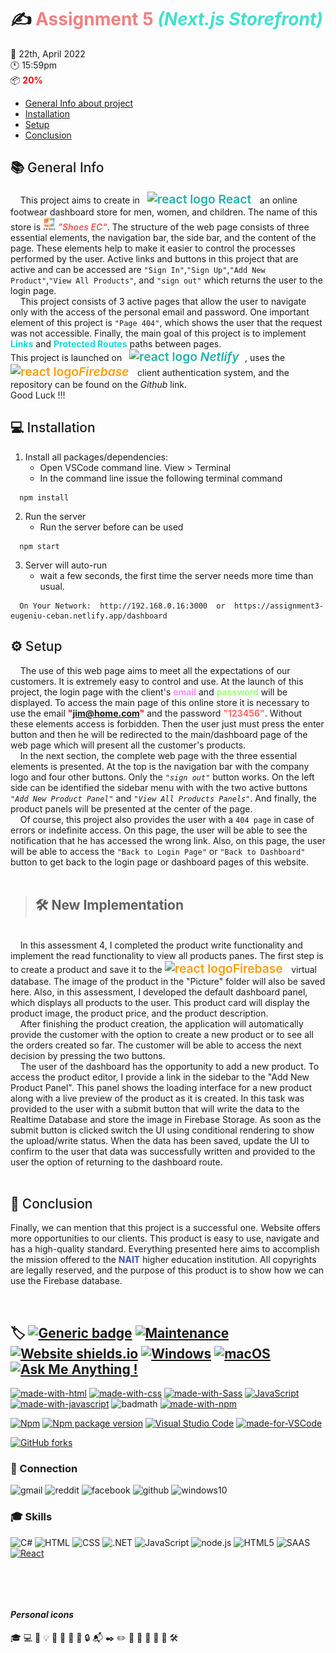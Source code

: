 # :writing_hand: <span style="color: lightcoral;"> **Assignment 5**</span>  <span style="color: turquoise;">*(Next.js Storefront)*</span>
 :calendar: 22th, April 2022 <br/>
 :clock11: 15:59pm <br/>
 :package: <span style="color: red; font-weight:700">20%</span>

  - [General Info about project](#general-info)
  - [Installation](#installation)
  - [Setup](#setup)
  - [Conclusion](#conclusion)


##  :books: <span style="color:FFF3E0; font-weight:500" id="general-info">General Info</span>

&nbsp;&nbsp;&nbsp;&nbsp;This project aims to create in &nbsp; <span style="color: lightseagreen; font-weight:600; font-size: 1.2rem"> <img src="https://media4.giphy.com/media/eNAsjO55tPbgaor7ma/giphy.gif?cid=ecf05e47g3cyt5km83vjjzpek9yemwmsw1uw6d14u4pdtj73&rid=giphy.gif&ct=s" width="19" title="react logo"> React &nbsp;</span> an online footwear dashboard store for men, women, and children. The name of this store is <span style="color:#EF5350; font-weight:600"><img src="./static/../static/logo.png" width="20" title="EC logo"> *"Shoes EC"*</span>. The structure of the web page consists of three essential elements, the navigation bar, the side bar, and the content of the page. These elements help to make it easier to control the processes performed by the user. Active links and buttons in this project that are active and can be accessed are `"Sign In"`,`"Sign Up"`,`"Add New Product"`,`"View All Products"`, and `"sign out"` which returns the user to the login page.<br/>
&nbsp;&nbsp;&nbsp;&nbsp;This project consists of 3 active pages that allow the user to navigate only with the access of the personal email and password.
One important element of this project is `"Page 404"`, which shows the user that the request was not accessible. Finally, the main goal of this project is to implement <span style="color:#14D8D7; font-weight:700">Links</span> and <span style="color:#14D8D7; font-weight:700">Protected Routes</span> paths between pages.<br/>
This project is launched on &nbsp; <span style="color: lightseagreen; font-weight:600; font-size: 1.2rem"> <img src="https://cdn.iconscout.com/icon/free/png-256/netlify-3628945-3030170.png" width="19" title="react logo"> *Netlify* &nbsp;</span>, uses the &nbsp; <span style="color: #FF9C0B; font-weight:600; font-size: 1.2rem"> <img src="https://www.gameartguppy.com/wp-content/uploads/2019/04/mascot_firebase-logo.png" width="27" title="react logo">*Firebase* &nbsp;</span> client authentication system, and the repository can be found on the *Github* link.<br/>
Good Luck !!!

##  :computer: <span style="color:78909C; font-weight:500" id="installation">Installation</span>
1.  Install all packages/dependencies:
    - Open VSCode command line. View > Terminal
    - In the command line issue the following terminal command
```
  npm install
```
2. Run the server
     - Run the server before can be used
  ```
    npm start
  ```
3. Server will auto-run
   - wait a few seconds, the first time the server needs more time than usual.
```
  On Your Network:  http://192.168.0.16:3000  or  https://assignment3-eugeniu-ceban.netlify.app/dashboard
```

## :gear: <span style="color:81C784; font-weight:500" id="setup">Setup</span>

&nbsp;&nbsp;&nbsp;&nbsp;The use of this web page aims to meet all the expectations of our customers. It is extremely easy to control and use.
At the launch of this project, the login page with the client's <span style="color:#FF88F8; font-weight:700">email</span> and <span style="color:#9DFF79; font-weight:700">password</span> will be displayed. To access the main page of this online store it is necessary to use the email <span style="color:red; font-weight:700">"jim@home.com"</span> and the password <span style="color:#FF6969; font-weight:700">"123456"</span>. Without these elements access is forbidden. Then the user just must press the enter button and then he will be redirected to the main/dashboard page of the web page which will present all the customer's products.<br/>
&nbsp;&nbsp;&nbsp;&nbsp;In the next section, the complete web page with the three essential elements is presented. At the top is the navigation bar with the company logo and four other buttons. Only the *`"sign out"`* button works. On the left side can be identified the sidebar menu with with the two active buttons *`"Add New Product Panel"`* and *`"View All Products Panels"`*. And finally, the product panels will be presented at the center of the page.<br/>
&nbsp;&nbsp;&nbsp;&nbsp;Of course, this project also provides the user with a `404 page` in case of errors or indefinite access. On this page, the user will be able to see the notification that he has accessed the wrong link. Also, on this page, the user will be able to access the `"Back to Login Page"` or `"Back to Dashboard"` button to get back to the login page or dashboard pages of this website.<br/>
<br/>

>## :hammer_and_wrench: New Implementation
<br/>
&nbsp;&nbsp;&nbsp;&nbsp;In this assessment 4, I completed the product write functionality and implement the read functionality to view all products panes. The first step is to create a product and save it to the <span style="color: #FF9C0B; font-weight:600; font-size: 1.2rem"> <img src="https://www.gameartguppy.com/wp-content/uploads/2019/04/mascot_firebase-logo.png" width="27" title="react logo">Firebase &nbsp;</span> virtual database. The image of the product in the "Picture" folder will also be saved here. Also, in this assessment, I developed the default dashboard panel, which displays all products to the user. This product card will display the product image, the product price, and the product description.<br/>
&nbsp;&nbsp;&nbsp;&nbsp;After finishing the product creation, the application will automatically provide the customer with the option to create a new product or to see all the orders created so far. The customer will be able to access the next decision by pressing the two buttons.<br/>
&nbsp;&nbsp;&nbsp;&nbsp;The user of the dashboard has the opportunity to add a new product. To access the product editor, I provide a link in the sidebar to the "Add New Product Panel". This panel shows the loading interface for a new product along with a live preview of the product as it is created.
In this task was provided to the user with a submit button that will write the data to the Realtime Database and store the image in Firebase Storage. As soon as the submit button is clicked switch the UI using conditional rendering to show the upload/write status. When the data has been saved, update the UI to confirm to the user that data was successfully written and provided to the user the option of returning to the dashboard route.
<br/>
<br/>

## :pencil: <span style="color:CE93D8; font-weight:500" id="conclusion">Conclusion</span>
Finally, we can mention that this project is a successful one. Website offers more opportunities to our clients. This product is easy to use, navigate and has a high-quality standard.
Everything presented here aims to accomplish the mission offered to the <span style="color:#3F51B5; font-weight:700">NAIT</span> higher education institution. All copyrights are legally reserved, and the purpose of this product is to show how we can use the Firebase database.

&nbsp; 

## :label: [![Generic badge](https://img.shields.io/badge/<Assignment2>-<Open>-<COLOR>.svg)](https://app.netlify.com/sites/ec-shoes-assessment1-eugeniuceban/overview) [![Maintenance](https://img.shields.io/badge/Maintained%3F-yes-green.svg)](https://GitHub.com/Naereen/StrapDown.js/graphs/commit-activity) [![Website shields.io](https://img.shields.io/website-up-down-green-red/http/shields.io.svg)](http://shields.io/) [![Windows](https://svgshare.com/i/ZhY.svg)](https://svgshare.com/i/ZhY.svg) [![macOS](https://svgshare.com/i/ZjP.svg)](https://svgshare.com/i/ZjP.svg) [![Ask Me Anything !](https://img.shields.io/badge/Ask%20me-anything-1abc9c.svg)](https://GitHub.com/Naereen/ama)


[![made-with-html](https://img.shields.io/badge/Made%20with-HTML-1f425f.svg)](https://developer.mozilla.org/en-US/docs/Web/HTML)
[![made-with-css](https://img.shields.io/badge/Made%20with-CSS-1f425f.svg)](https://developer.mozilla.org/en-US/docs/Web/CSS)
[![made-with-Sass](https://img.shields.io/badge/Made%20with-SASS-1f425f.svg)](https://sass-lang.com/)
[![JavaScript](https://img.shields.io/badge/--F7DF1E?logo=javascript&logoColor=000)](https://www.javascript.com/)
[![made-with-javascript](https://img.shields.io/badge/Made%20with-JavaScript-1f425f.svg)](https://www.javascript.com)
![badmath](https://img.shields.io/github/languages/top/lernantino/badmath)
[![made-with-npm](https://img.shields.io/badge/Made%20with-NPM-1f425f.svg)](https://www.npmjs.com/)

[![Npm](https://badgen.net/badge/icon/npm?icon=npm&label)](https://https://npmjs.com/)
[![Npm package version](https://badgen.net/npm/v/express)](https://npmjs.com/package/express)
[![Visual Studio Code](https://img.shields.io/badge/--007ACC?logo=visual%20studio%20code&logoColor=ffffff)](https://code.visualstudio.com/)
[![made-for-VSCode](https://img.shields.io/badge/Made%20for-VSCode-1f425f.svg)](https://code.visualstudio.com/)



[![GitHub forks](https://img.shields.io/github/forks/Naereen/StrapDown.js.svg?style=social&label=Fork&maxAge=2592000)](https://GitHub.com/Naereen/StrapDown.js/network/)
&ensp;

### 	:link: Connection
![gmail](https://aleen42.github.io/badges/src/google_plus.svg)
![reddit](https://aleen42.github.io/badges/src/reddit.svg)
![facebook](https://img.shields.io/badge/Facebook-1877F2?style=for-the-badge&logo=facebook&logoColor=white)
![github](https://img.shields.io/badge/GitHub-100000?style=for-the-badge&logo=github&logoColor=white)
![windows10](https://img.shields.io/badge/Windows-0078D6?style=for-the-badge&logo=windows&logoColor=white)
&ensp;

### :mortar_board: Skills
![C#](https://img.shields.io/badge/C%23-239120?style=for-the-badge&logo=c-sharp&logoColor=white)
![HTML](https://img.shields.io/badge/HTML-239120?style=for-the-badge&logo=html5&logoColor=white)
![CSS](https://img.shields.io/badge/CSS-239120?&style=for-the-badge&logo=css3&logoColor=white)
![.NET](https://img.shields.io/badge/.NET-5C2D91?style=for-the-badge&logo=.net&logoColor=whit)
![JavaScript](https://img.shields.io/badge/JavaScript-F7DF1E?style=for-the-badge&logo=javascript&logoColor=black)
![node.js](https://img.shields.io/badge/Node.js-43853D?style=for-the-badge&logo=node.js&logoColor=white)
![HTML5](https://img.shields.io/badge/HTML5-E34F26?style=for-the-badge&logo=html5&logoColor=white)
![SAAS](https://img.shields.io/badge/Sass-CC6699?style=for-the-badge&logo=sass&logoColor=white)
[![React](https://img.shields.io/badge/React-20232A?style=for-the-badge&logo=react&logoColor=61DAFB)](https://reactjs.org/)

&ensp;

&ensp;

#### *Personal icons*
:mortar_board:
:computer:
:lock_with_ink_pen:
:bulb:
:hammer:
:wrench:
:email:
:key:
:lock:
:mailbox_with_mail:
:black_nib:
:pencil2:
:pushpin:
:file_folder:
:calendar:
:open_file_folder:
:paperclip:
:hammer_and_wrench:
